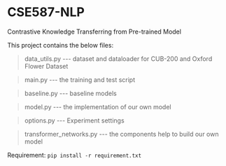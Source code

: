 # CSE587-NLP
Contrastive Knowledge Transferring from Pre-trained Model

This project contains the below files:

>data_utils.py --- dataset and dataloader for CUB-200 and Oxford Flower Dataset

>main.py --- the training and test script

>baseline.py --- baseline models

>model.py --- the implementation of our own model

>options.py --- Experiment settings

>transformer_networks.py --- the components help to build our own model

Requirement:
`pip install -r requirement.txt`
